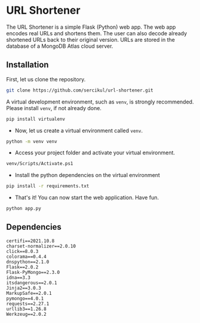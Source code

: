 # URL Shortener

The URL Shortener is a simple Flask (Python) web app. The web app encodes real URLs and shortens them. The user can also decode already shortened URLs back to their original version. URLs are stored in the database of a MongoDB Atlas cloud server.

## Installation

First, let us clone the repository. 
```bash
git clone https://github.com/sercikul/url-shortener.git
``` 
A virtual development environment, such as `venv`, is strongly recommended. Please install `venv`, if not already done.
```bash
pip install virtualenv
``` 
- Now, let us create a virtual environment called `venv`.
```bash
python -m venv venv
``` 
- Access your project folder and activate your virtual environment.
```bash
venv/Scripts/Activate.ps1
``` 

- Install the python dependencies on the virtual environment
```bash
pip install -r requirements.txt
```

- That's it! You can now start the web application. Have fun.
```python
python app.py
```

## Dependencies
```
certifi==2021.10.8
charset-normalizer==2.0.10
click==8.0.3
colorama==0.4.4
dnspython==2.1.0
Flask==2.0.2
Flask-PyMongo==2.3.0
idna==3.3
itsdangerous==2.0.1
Jinja2==3.0.3
MarkupSafe==2.0.1
pymongo==4.0.1
requests==2.27.1
urllib3==1.26.8
Werkzeug==2.0.2
```
